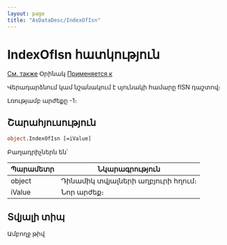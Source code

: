 ```yaml
---
layout: page
title: "AsDataDesc/IndexOfIsn"
---
```


# IndexOfIsn հատկություն
        
[См. также](../AsDataDesc.md) Օրինակ [Применяется к](../AsDataDesc.md)
        

Վերադարձնում կամ նշանակում է սյունակի համարը fISN դաշտով։ 

Լռությամբ արժեքը -1։ 

## Շարահյուսություն

``` vb
object.IndexOfIsn [=iValue] 
```

Բաղադրիչներն են՝


| Պարամետր | Նկարագրություն |
|--|--|
|  object  | Դինամիկ տվյալների աղբյուրի հղում։ |
| iValue | Նոր արժեք։ |

## Տվյալի տիպ

Ամբողջ թիվ